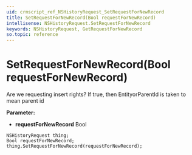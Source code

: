 ```yaml
---
uid: crmscript_ref_NSHistoryRequest_SetRequestForNewRecord
title: SetRequestForNewRecord(Bool requestForNewRecord)
intellisense: NSHistoryRequest.SetRequestForNewRecord
keywords: NSHistoryRequest, GetRequestForNewRecord
so.topic: reference
---
```


# SetRequestForNewRecord(Bool requestForNewRecord)

Are we requesting insert rights? If true, then EntityorParentId is taken to mean parent id

**Parameter:** 
* **requestForNewRecord** Bool

```crmscript
NSHistoryRequest thing;
Bool requestForNewRecord;
thing.SetRequestForNewRecord(requestForNewRecord);
```

